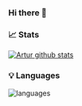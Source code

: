 ### Hi there 👋

<!--
**Basilakis/basilakis** is a ✨ _special_ ✨ repository because its `README.md` (this file) appears on your GitHub profile.

Here are some ideas to get you started:

- 🔭 I’m currently working on ...
- 🌱 I’m currently learning ...
- 👯 I’m looking to collaborate on ...
- 🤔 I’m looking for help with ...
- 💬 Ask me about ...
- 📫 How to reach me: ...
- 😄 Pronouns: ...
- ⚡ Fun fact: ...
-->
### 📈 Stats 
 
[![Artur github stats](https://github-readme-stats.vercel.app/api?username=Basilakis&theme=cobalt&show_icons=true&title_color=2ED3EA)](https://github.com/ArturFranco/github-readme-stats)

### 💡  Languages 
![languages](https://github-readme-stats.vercel.app/api/top-langs/?username=Basilakis&hide=scss&layout=compact&theme=cobalt&title_color=2ED3EA)

